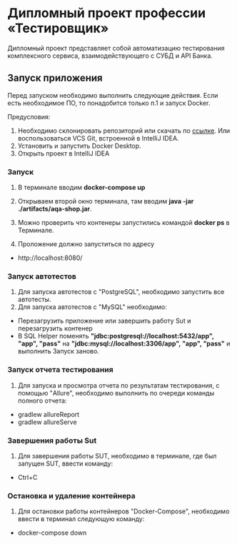 # Дипломный проект профессии «Тестировщик»
Дипломный проект представляет собой автоматизацию тестирования комплексного сервиса, взаимодействующего с СУБД и API Банка.

## Запуск приложения

Перед запуском необходимо выполнить следующие действия. Если  есть необходимое ПО, то понадобится только п.1 и запуск Docker.

Предусловия:

1. Необходимо склонировать репозиторий или скачать по [ссылке](https://github.com/SerDobr/DiplomaQA). Или воспользоваться VCS Git, встроенной в IntelliJ IDEA.
2. Установить и запустить Docker Desktop. 
3. Открыть проект в IntelliJ IDEA

### Запуск
1. В терминале вводим **docker-compose up**  
2. Открываем второй окно терминала, там вводим **java -jar ./artifacts/aqa-shop.jar**.
3. Можно проверить что контенеры запустились командой **docker ps** в Терминале.

4. Проложение должно запуститься по адресу
- http://localhost:8080/

### Запуск автотестов
1. Для запуска автотестов с "PostgreSQL", необходимо  запустить все автотесты.
2. Для запуска автотестов с "MySQL" необходимо:
- Перезагрузить приложение  или завершить работу Sut и перезагрузить контенер  
- В SQL Helper поменять **"jdbc:postgresql://localhost:5432/app", "app", "pass"** на **"jdbc:mysql://localhost:3306/app", "app", "pass"** и выполнить Запуск заново. 

### Запуск отчета тестирования
1. Для запуска и просмотра отчета по результатам тестирования, с помощью "Allure", необходимо выполнить по очереди команды полного отчета:
- gradlew allureReport
- gradlew allureServe

### Завершения работы Sut
 1. Для завершения работы SUT, необходимо в терминале, где был запущен SUT, ввести команду:
- Ctrl+C
### Остановка и удаление контейнера
1. Для остановки работы контейнеров "Docker-Compose", необходимо ввести в терминал следующую команду:
- docker-compose down
 
